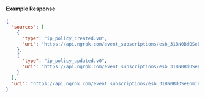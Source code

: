 <!-- Code generated for API Clients. DO NOT EDIT. -->

#### Example Response

```json
{
  "sources": [
    {
      "type": "ip_policy_created.v0",
      "uri": "https://api.ngrok.com/event_subscriptions/esb_31BN0BdOSeEomihDBcG65SGX3pM/sources/ip_policy_created.v0"
    },
    {
      "type": "ip_policy_updated.v0",
      "uri": "https://api.ngrok.com/event_subscriptions/esb_31BN0BdOSeEomihDBcG65SGX3pM/sources/ip_policy_updated.v0"
    }
  ],
  "uri": "https://api.ngrok.com/event_subscriptions/esb_31BN0BdOSeEomihDBcG65SGX3pM/sources"
}
```

